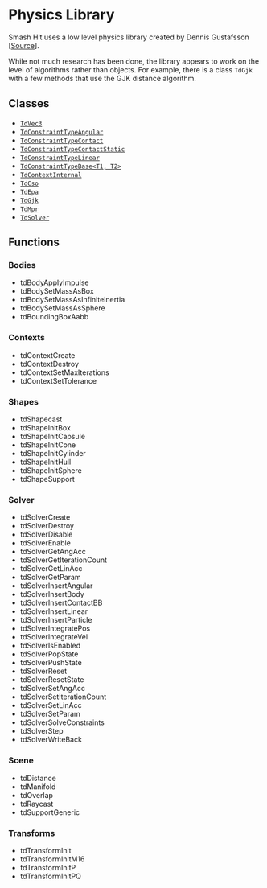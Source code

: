 # Physics Library

Smash Hit uses a low level physics library created by Dennis Gustafsson [[Source](https://blog.voxagon.se/2014/04/03/smashing-tech.html)].

While not much research has been done, the library appears to work on the level of algorithms rather than objects. For example, there is a class `TdGjk` with a few methods that use the GJK distance algorithm.

## Classes

 * [`TdVec3`](TdVec3.md)
 * [`TdConstraintTypeAngular`](TdConstraintTypeAngular.md)
 * [`TdConstraintTypeContact`](TdConstraintTypeContact.md)
 * [`TdConstraintTypeContactStatic`](TdConstraintTypeContactStatic.md)
 * [`TdConstraintTypeLinear`](TdConstraintTypeLinear.md)
 * [`TdConstraintTypeBase<T1, T2>`](TdConstraintTypeBase.md)
 * [`TdContextInternal`](TdContextInternal.md)
 * [`TdCso`](TdCso.md)
 * [`TdEpa`](TdEpa.md)
 * [`TdGjk`](TdGjk.md)
 * [`TdMpr`](TdMpr.md)
 * [`TdSolver`](TdSolver.md)

## Functions

### Bodies

 * tdBodyApplyImpulse
 * tdBodySetMassAsBox
 * tdBodySetMassAsInfiniteInertia
 * tdBodySetMassAsSphere
 * tdBoundingBoxAabb

### Contexts

 * tdContextCreate
 * tdContextDestroy
 * tdContextSetMaxIterations
 * tdContextSetTolerance

### Shapes

 * tdShapecast
 * tdShapeInitBox
 * tdShapeInitCapsule
 * tdShapeInitCone
 * tdShapeInitCylinder
 * tdShapeInitHull
 * tdShapeInitSphere
 * tdShapeSupport

### Solver

 * tdSolverCreate
 * tdSolverDestroy
 * tdSolverDisable
 * tdSolverEnable
 * tdSolverGetAngAcc
 * tdSolverGetIterationCount
 * tdSolverGetLinAcc
 * tdSolverGetParam
 * tdSolverInsertAngular
 * tdSolverInsertBody
 * tdSolverInsertContactBB
 * tdSolverInsertLinear
 * tdSolverInsertParticle
 * tdSolverIntegratePos
 * tdSolverIntegrateVel
 * tdSolverIsEnabled
 * tdSolverPopState
 * tdSolverPushState
 * tdSolverReset
 * tdSolverResetState
 * tdSolverSetAngAcc
 * tdSolverSetIterationCount
 * tdSolverSetLinAcc
 * tdSolverSetParam
 * tdSolverSolveConstraints
 * tdSolverStep
 * tdSolverWriteBack

### Scene

 * tdDistance
 * tdManifold
 * tdOverlap
 * tdRaycast
 * tdSupportGeneric

### Transforms

 * tdTransformInit
 * tdTransformInitM16
 * tdTransformInitP
 * tdTransformInitPQ
